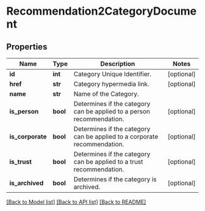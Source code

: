 # Recommendation2CategoryDocument

## Properties
Name | Type | Description | Notes
------------ | ------------- | ------------- | -------------
**id** | **int** | Category Unique Identifier. | [optional] 
**href** | **str** | Category hypermedia link. | [optional] 
**name** | **str** | Name of the Category. | 
**is_person** | **bool** | Determines if the category can be applied to a person recommendation. | [optional] 
**is_corporate** | **bool** | Determines if the category can be applied to a corporate recommendation. | [optional] 
**is_trust** | **bool** | Determines if the category can be applied to a trust recommendation. | [optional] 
**is_archived** | **bool** | Determines if the category is archived. | [optional] 

[[Back to Model list]](../README.md#documentation-for-models) [[Back to API list]](../README.md#documentation-for-api-endpoints) [[Back to README]](../README.md)

